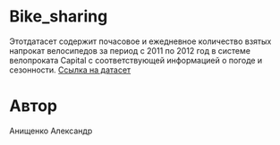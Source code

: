 # Bike_sharing

Этотдатасет содержит почасовое и ежедневное количество взятых напрокат велосипедов за период с 2011 по 2012 год в системе велопроката Capital с соответствующей информацией о погоде и сезонности.
[Ссылка на датасет](https://www.kaggle.com/datasets/lakshmi25npathi/bike-sharing-dataset)

# Автор

Анищенко Александр

